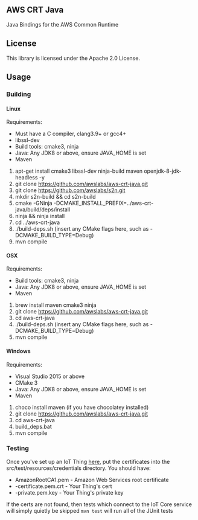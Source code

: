 ## AWS CRT Java

Java Bindings for the AWS Common Runtime

## License

This library is licensed under the Apache 2.0 License.

## Usage
### Building
#### Linux
Requirements: 
* Must have a C compiler, clang3.9+ or gcc4+
* libssl-dev
* Build tools: cmake3, ninja
* Java: Any JDK8 or above, ensure JAVA_HOME is set
* Maven
1) apt-get install cmake3 libssl-dev ninja-build maven openjdk-8-jdk-headless -y
2) git clone https://github.com/awslabs/aws-crt-java.git
3) git clone https://github.com/awslabs/s2n.git
4) mkdir s2n-build && cd s2n-build
5) cmake -GNinja -DCMAKE_INSTALL_PREFIX=../aws-crt-java/build/deps/install
6) ninja && ninja install
7) cd ../aws-crt-java
8) ./build-deps.sh (insert any CMake flags here, such as -DCMAKE_BUILD_TYPE=Debug)
9) mvn compile

#### OSX
Requirements:
* Build tools: cmake3, ninja
* Java: Any JDK8 or above, ensure JAVA_HOME is set
* Maven
1) brew install maven cmake3 ninja
2) git clone https://github.com/awslabs/aws-crt-java.git
3) cd aws-crt-java
4) ./build-deps.sh (insert any CMake flags here, such as -DCMAKE_BUILD_TYPE=Debug)
5) mvn compile

#### Windows
Requirements:
* Visual Studio 2015 or above
* CMake 3
* Java: Any JDK8 or above, ensure JAVA_HOME is set
* Maven
1) choco install maven (if you have chocolatey installed)
2) git clone https://github.com/awslabs/aws-crt-java.git
3) cd aws-crt-java
4) build_deps.bat
5) mvn compile

### Testing
Once you've set up an IoT Thing [here](https://console.aws.amazon.com/iot), put the certificates into the src/test/resources/credentials directory. You should have:
* AmazonRootCA1.pem - Amazon Web Services root certificate
* <thingid>-certificate.pem.crt - Your Thing's cert
* <thingid>-private.pem.key - Your Thing's private key

If the certs are not found, then tests which connect to the IoT Core service will simply quietly be skipped
```mvn test``` will run all of the JUnit tests
